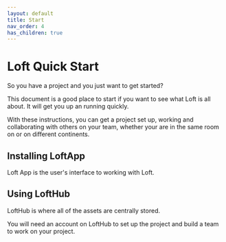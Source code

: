 ```yaml
---
layout: default
title: Start
nav_order: 4
has_children: true
---
```



# Loft Quick Start

So you have a project and you just want to get started?

This document is a good place to start if you want to see what Loft is all about.  It will get you up an running quickly.

With these instructions, you can get a project set up, working and collaborating with others on your team, whether your are in the same room on or on different continents.


## Installing LoftApp

Loft App is the user's interface to working with Loft.



## Using LoftHub

LoftHub is where all of the assets are centrally stored.

You will need an account on LoftHub to set up the project and build a team to work on your project.


